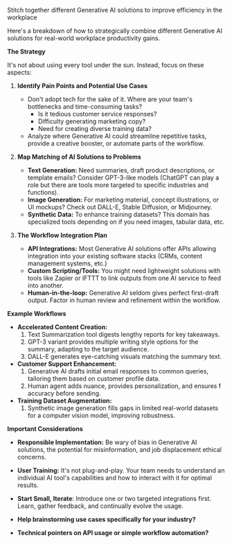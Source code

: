 Stitch together different Generative AI solutions to improve efficiency in the workplace

Here's a breakdown of how to strategically combine different Generative AI solutions for real-world workplace productivity gains.

**The Strategy**

It's not about using every tool under the sun. Instead, focus on these aspects:

1. **Identify Pain Points and Potential Use Cases**
   * Don't adopt tech for the sake of it. Where are your team's bottlenecks and time-consuming tasks? 
      * Is it tedious customer service responses? 
      * Difficulty generating marketing copy?
      * Need for creating diverse training data?
   * Analyze where Generative AI could streamline repetitive tasks, provide a creative booster, or automate parts of the workflow.

2. **Map Matching of AI Solutions to Problems**
   * **Text Generation:** Need summaries, draft product descriptions, or template emails?  Consider GPT-3-like models (ChatGPT can play a role but there are  tools more targeted to specific industries and functions).
   * **Image Generation:** For marketing material, concept illustrations, or UI mockups? Check out DALL-E, Stable Diffusion, or Midjourney.
   * **Synthetic Data:** To enhance  training datasets? This domain has specialized tools depending on if you need images, tabular data, etc.

3. **The Workflow Integration Plan**
    * **API Integrations:** Most Generative AI solutions offer APIs allowing integration into your existing software stacks (CRMs, content management systems, etc.)
    * **Custom Scripting/Tools:** You might need lightweight solutions with tools like Zapier or IFTTT to link outputs from one AI service to feed into another.
    * **Human-in-the-loop:** Generative AI seldom gives perfect first-draft output. Factor in human review and refinement within the workflow.

**Example Workflows**

* **Accelerated Content Creation:**
    1. Text Summarization tool digests lengthy reports for key takeaways.
    2. GPT-3 variant provides multiple writing style options for the summary, adapting to the target audience. 
    3. DALL-E generates eye-catching visuals matching the summary text. 
* **Customer Support Enhancement:**
    1. Generative AI drafts initial email responses to common queries, tailoring them based on customer profile data.
    2. Human agent adds nuance, provides personalization, and ensures f accuracy before sending.
* **Training Dataset Augmentation:**
    1. Synthetic image generation fills gaps in limited real-world datasets for a computer vision model, improving robustness.

**Important Considerations**

* **Responsible Implementation:** Be wary of  bias in Generative AI solutions, the potential for misinformation, and job displacement ethical concerns.
* **User Training:** It's not plug-and-play. Your team needs to understand an individual AI tool's capabilities and how to interact with it for optimal results.
* **Start Small, Iterate**:  Introduce one or two targeted integrations first. Learn, gather feedback, and continually evolve the usage.


* **Help brainstorming use cases specifically for your industry?**
* **Technical pointers on API usage or simple workflow automation?**
